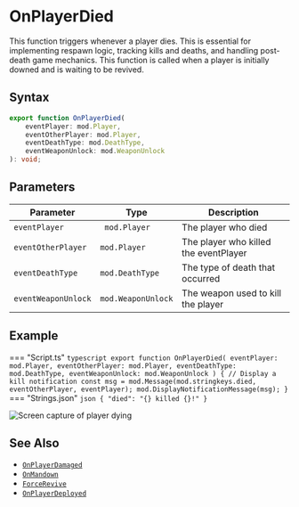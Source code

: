# OnPlayerDied

This function triggers whenever a player dies. This is essential for implementing respawn logic, tracking kills and deaths, and handling post-death game mechanics. This function is called when a player is initially downed and is waiting to be revived.

## Syntax

```typescript
export function OnPlayerDied(
    eventPlayer: mod.Player,
    eventOtherPlayer: mod.Player,
    eventDeathType: mod.DeathType,
    eventWeaponUnlock: mod.WeaponUnlock
): void;
```

## Parameters

| Parameter           | Type               | Description                           |
| ------------------- | ------------------ | ------------------------------------- |
| `eventPlayer`       | ` mod.Player`      | The player who died                   |
| `eventOtherPlayer`  | `mod.Player`       | The player who killed the eventPlayer |
| `eventDeathType`    | `mod.DeathType`    | The type of death that occurred       |
| `eventWeaponUnlock` | `mod.WeaponUnlock` | The weapon used to kill the player    |

## Example

=== "Script.ts"
    ```typescript
    export function OnPlayerDied(
        eventPlayer: mod.Player,
        eventOtherPlayer: mod.Player,
        eventDeathType: mod.DeathType,
        eventWeaponUnlock: mod.WeaponUnlock
    ) {
        // Display a kill notification
        const msg = mod.Message(mod.stringkeys.died, eventOtherPlayer, eventPlayer);
        mod.DisplayNotificationMessage(msg);
    }
    ```
=== "Strings.json"
    ```json
    {
      "died": "{} killed {}!"
    }
    ```

![Screen capture of player dying](../../img/OnPlayerDied_example.gif)

## See Also

- [`OnPlayerDamaged`](./OnPlayerDamaged.md)
- [`OnMandown`](./OnMandown.md)
- [`ForceRevive`](../functions/ForceRevive.md)
- [`OnPlayerDeployed`](./OnPlayerDeployed.md)
